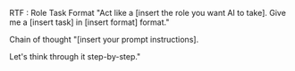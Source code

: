RTF : Role Task Format
"Act like a [insert the role you want AI to take]. Give me a [insert task] in [insert format] format."

Chain of thought
"[insert your prompt instructions].

Let's think through it step-by-step."